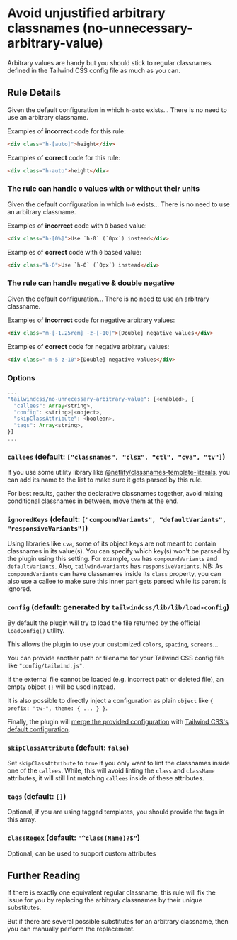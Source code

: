# Avoid unjustified arbitrary classnames (no-unnecessary-arbitrary-value)

Arbitrary values are handy but you should stick to regular classnames defined in the Tailwind CSS config file as much as you can.

## Rule Details

Given the default configuration in which `h-auto` exists... There is no need to use an arbitrary classname.

Examples of **incorrect** code for this rule:

```html
<div class="h-[auto]">height</div>
```

Examples of **correct** code for this rule:

```html
<div class="h-auto">height</div>
```

### The rule can handle `0` values with or without their units

Given the default configuration in which `h-0` exists... There is no need to use an arbitrary classname.

Examples of **incorrect** code with `0` based value:

```html
<div class="h-[0%]">Use `h-0` (`0px`) instead</div>
```

Examples of **correct** code with `0` based value:

```html
<div class="h-0">Use `h-0` (`0px`) instead</div>
```

### The rule can handle negative & double negative

Given the default configuration... There is no need to use an arbitrary classname.

Examples of **incorrect** code for negative arbitrary values:

```html
<div class="m-[-1.25rem] -z-[-10]">[Double] negative values</div>
```

Examples of **correct** code for negative arbitrary values:

```html
<div class="-m-5 z-10">[Double] negative values</div>
```

### Options

```js
...
"tailwindcss/no-unnecessary-arbitrary-value": [<enabled>, {
  "callees": Array<string>,
  "config": <string>|<object>,
  "skipClassAttribute": <boolean>,
  "tags": Array<string>,
}]
...
```

### `callees` (default: `["classnames", "clsx", "ctl", "cva", "tv"]`)

If you use some utility library like [@netlify/classnames-template-literals](https://github.com/netlify/classnames-template-literals), you can add its name to the list to make sure it gets parsed by this rule.

For best results, gather the declarative classnames together, avoid mixing conditional classnames in between, move them at the end.

### `ignoredKeys` (default: `["compoundVariants", "defaultVariants", "responsiveVariants"]`)

Using libraries like `cva`, some of its object keys are not meant to contain classnames in its value(s).
You can specify which key(s) won't be parsed by the plugin using this setting.
For example, `cva` has `compoundVariants` and `defaultVariants`. Also, `tailwind-variants` has `responsiveVariants`.
NB: As `compoundVariants` can have classnames inside its `class` property, you can also use a callee to make sure this inner part gets parsed while its parent is ignored.

### `config` (default: generated by `tailwindcss/lib/lib/load-config`)

By default the plugin will try to load the file returned by the official `loadConfig()` utility.

This allows the plugin to use your customized `colors`, `spacing`, `screens`...

You can provide another path or filename for your Tailwind CSS config file like `"config/tailwind.js"`.

If the external file cannot be loaded (e.g. incorrect path or deleted file), an empty object `{}` will be used instead.

It is also possible to directly inject a configuration as plain `object` like `{ prefix: "tw-", theme: { ... } }`.

Finally, the plugin will [merge the provided configuration](https://tailwindcss.com/docs/configuration#referencing-in-java-script) with [Tailwind CSS's default configuration](https://github.com/tailwindlabs/tailwindcss/blob/master/stubs/defaultConfig.stub.js).

### `skipClassAttribute` (default: `false`)

Set `skipClassAttribute` to `true` if you only want to lint the classnames inside one of the `callees`.
While, this will avoid linting the `class` and `className` attributes, it will still lint matching `callees` inside of these attributes.

### `tags` (default: `[]`)

Optional, if you are using tagged templates, you should provide the tags in this array.

### `classRegex` (default: `"^class(Name)?$"`)

Optional, can be used to support custom attributes

## Further Reading

If there is exactly one equivalent regular classname, this rule will fix the issue for you by replacing the arbitrary classnames by their unique substitutes.

But if there are several possible substitutes for an arbitrary classname, then you can manually perform the replacement.
